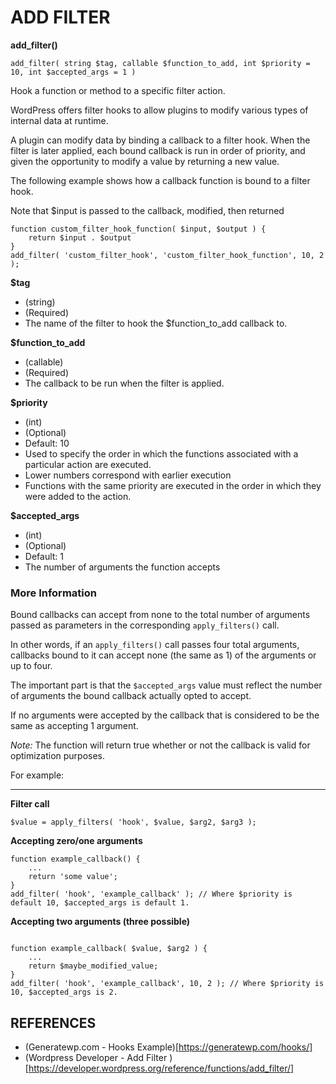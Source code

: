 # ADD FILTER

__add_filter()__

`add_filter( string $tag, callable $function_to_add, int $priority = 10, int $accepted_args = 1 )`

Hook a function or method to a specific filter action.

WordPress offers filter hooks to allow plugins to modify various types of internal data at runtime.

A plugin can modify data by binding a callback to a filter hook. When the filter is later applied,
each bound callback is run in order of priority, and given the opportunity to modify a value by returning a new value.

The following example shows how a callback function is bound to a filter hook.

Note that $input is passed to the callback, modified, then returned

```
function custom_filter_hook_function( $input, $output ) {
	return $input . $output
}
add_filter( 'custom_filter_hook', 'custom_filter_hook_function', 10, 2 );
```


__$tag__
- (string)
- (Required)
- The name of the filter to hook the $function_to_add callback to.

__$function_to_add__
- (callable)
- (Required)
- The callback to be run when the filter is applied.

__$priority__
- (int)
- (Optional)
- Default: 10
- Used to specify the order in which the functions associated with a particular action are executed.
- Lower numbers correspond with earlier execution
- Functions with the same priority are executed in the order in which they were added to the action.

__$accepted_args__
- (int)
- (Optional)
- Default: 1
- The number of arguments the function accepts


### More Information

Bound callbacks can accept from none to the total number of arguments passed as parameters
in the corresponding `apply_filters()` call.

In other words, if an `apply_filters()` call passes four total arguments,
callbacks bound to it can accept none (the same as 1) of the arguments or up to four.

The important part is that the `$accepted_args` value must
reflect the number of arguments the bound callback actually opted to accept.

If no arguments were accepted by the callback that is considered to be the
same as accepting 1 argument.

_Note:_ The function will return true whether or not the callback is valid for optimization purposes.


For example:

---

__Filter call__

```
$value = apply_filters( 'hook', $value, $arg2, $arg3 );
```

__Accepting zero/one arguments__
```
function example_callback() {
    ...
    return 'some value';
}
add_filter( 'hook', 'example_callback' ); // Where $priority is default 10, $accepted_args is default 1.
```

__Accepting two arguments (three possible)__
```

function example_callback( $value, $arg2 ) {
    ...
    return $maybe_modified_value;
}
add_filter( 'hook', 'example_callback', 10, 2 ); // Where $priority is 10, $accepted_args is 2.
```

## REFERENCES

- (Generatewp.com - Hooks Example)[https://generatewp.com/hooks/]
- (Wordpress Developer - Add Filter )[https://developer.wordpress.org/reference/functions/add_filter/]

